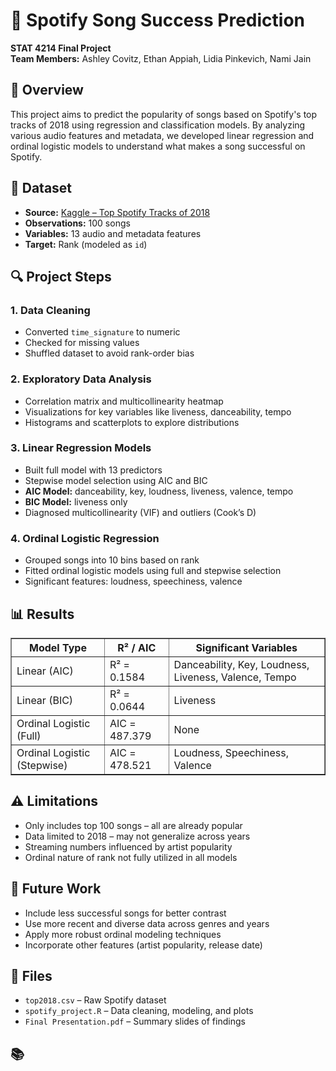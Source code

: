 <!DOCTYPE html>
<html lang="en">
<head>
  <meta charset="UTF-8">
  <title>Spotify Song Success Prediction</title>
</head>
<body>

  <h1>🎵 Spotify Song Success Prediction</h1>
  <p><strong>STAT 4214 Final Project</strong><br>
  <strong>Team Members:</strong> Ashley Covitz, Ethan Appiah, Lidia Pinkevich, Nami Jain</p>

  <h2>📌 Overview</h2>
  <p>This project aims to predict the popularity of songs based on Spotify's top tracks of 2018 using regression and classification models. 
  By analyzing various audio features and metadata, we developed linear regression and ordinal logistic models to understand what makes a song successful on Spotify.</p>

  <h2>📂 Dataset</h2>
  <ul>
    <li><strong>Source:</strong> <a href="https://www.kaggle.com/datasets/nadintamer/top-spotify-tracks-of-2018?resource=download" target="_blank">Kaggle – Top Spotify Tracks of 2018</a></li>
    <li><strong>Observations:</strong> 100 songs</li>
    <li><strong>Variables:</strong> 13 audio and metadata features</li>
    <li><strong>Target:</strong> Rank (modeled as <code>id</code>)</li>
  </ul>

  <h2>🔍 Project Steps</h2>
  <h3>1. Data Cleaning</h3>
  <ul>
    <li>Converted <code>time_signature</code> to numeric</li>
    <li>Checked for missing values</li>
    <li>Shuffled dataset to avoid rank-order bias</li>
  </ul>

  <h3>2. Exploratory Data Analysis</h3>
  <ul>
    <li>Correlation matrix and multicollinearity heatmap</li>
    <li>Visualizations for key variables like liveness, danceability, tempo</li>
    <li>Histograms and scatterplots to explore distributions</li>
  </ul>

  <h3>3. Linear Regression Models</h3>
  <ul>
    <li>Built full model with 13 predictors</li>
    <li>Stepwise model selection using AIC and BIC</li>
    <li><strong>AIC Model:</strong> danceability, key, loudness, liveness, valence, tempo</li>
    <li><strong>BIC Model:</strong> liveness only</li>
    <li>Diagnosed multicollinearity (VIF) and outliers (Cook’s D)</li>
  </ul>

  <h3>4. Ordinal Logistic Regression</h3>
  <ul>
    <li>Grouped songs into 10 bins based on rank</li>
    <li>Fitted ordinal logistic models using full and stepwise selection</li>
    <li>Significant features: loudness, speechiness, valence</li>
  </ul>

  <h2>📊 Results</h2>
  <table border="1" cellpadding="8">
    <thead>
      <tr>
        <th>Model Type</th>
        <th>R² / AIC</th>
        <th>Significant Variables</th>
      </tr>
    </thead>
    <tbody>
      <tr>
        <td>Linear (AIC)</td>
        <td>R² = 0.1584</td>
        <td>Danceability, Key, Loudness, Liveness, Valence, Tempo</td>
      </tr>
      <tr>
        <td>Linear (BIC)</td>
        <td>R² = 0.0644</td>
        <td>Liveness</td>
      </tr>
      <tr>
        <td>Ordinal Logistic (Full)</td>
        <td>AIC = 487.379</td>
        <td>None</td>
      </tr>
      <tr>
        <td>Ordinal Logistic (Stepwise)</td>
        <td>AIC = 478.521</td>
        <td>Loudness, Speechiness, Valence</td>
      </tr>
    </tbody>
  </table>

  <h2>⚠️ Limitations</h2>
  <ul>
    <li>Only includes top 100 songs – all are already popular</li>
    <li>Data limited to 2018 – may not generalize across years</li>
    <li>Streaming numbers influenced by artist popularity</li>
    <li>Ordinal nature of rank not fully utilized in all models</li>
  </ul>

  <h2>🔮 Future Work</h2>
  <ul>
    <li>Include less successful songs for better contrast</li>
    <li>Use more recent and diverse data across genres and years</li>
    <li>Apply more robust ordinal modeling techniques</li>
    <li>Incorporate other features (artist popularity, release date)</li>
  </ul>

  <h2>📁 Files</h2>
  <ul>
    <li><code>top2018.csv</code> – Raw Spotify dataset</li>
    <li><code>spotify_project.R</code> – Data cleaning, modeling, and plots</li>
    <li><code>Final Presentation.pdf</code> – Summary slides of findings</li>
  </ul>

  <h2>📚
